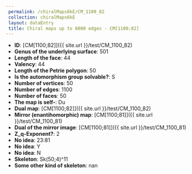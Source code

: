 ```yaml
--- 
 permalink: /chiralMaps6kE/CM_1100_82 
 collection: chiralMaps6kE
 layout: dataEntry
 title: Chiral maps up to 6000 edges - CM[1100;82]
---
```


- **ID**: [CM[1100;82]]({{ site.url }}/test/CM_1100_82)
- **Genus of the underlying surface**: 501
- **Length of the face**: 44
- **Valency**: 44
- **Length of the Petrie polygon**: 50
- **Is the automorphism group solvable?**: S
- **Number of vertices**: 50
- **Number of edges**: 1100
- **Number of faces**: 50
- **The map is self-**: Du
- **Dual map**: [CM[1100;82]]({{ site.url }}/test/CM_1100_82)
- **Mirror (enantihomorphic) map**: [CM[1100;81]]({{ site.url }}/test/CM_1100_81)
- **Dual of the mirror image**: [CM[1100;81]]({{ site.url }}/test/CM_1100_81)
- **Z_q-Exponent?**: 2
- **No idea**:  23:81
- **No idea**: Y
- **No idea**: N
- **Skeleton**: Sk(50;4)^11
- **Some other kind of skeleton**: nan
